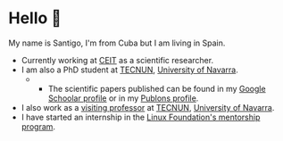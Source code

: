 # Hello 👋

My name is Santigo, I'm from Cuba but I am living in Spain.

* Currently working at [CEIT](https://ceit.es) as a scientific researcher.
* I am also a PhD student at [TECNUN](https://tecnun.unav.edu/), [University of Navarra](https://www.unav.edu/).
  * * The scientific papers published can be found in my [Google Schoolar profile](https://scholar.google.com/citations?user=mfozVfMAAAAJ&hl=en) or in my [Publons profile](https://publons.com/researcher/1967572/santiago-figueroa-lorenzo).
* I also work as a [visiting professor](https://www.unav.edu/web/departamento-de-ingenieria-electrica-y-electronica/personal/otros-profesores-asociados-e-invitados#:~:text=Figueroa%20Lorenzo%2C%20Santiago) at [TECNUN](https://tecnun.unav.edu/), [University of Navarra](https://www.unav.edu/).
* I have started an internship in the [Linux Foundation's mentorship program](https://mentorship.lfx.linuxfoundation.org/project/d8a154c6-41fb-4733-b3c8-df37796e7fa3).
